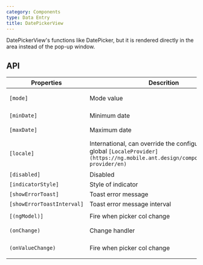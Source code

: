 ```yaml
---
category: Components
type: Data Entry
title: DatePickerView
---
```


DatePickerView's functions like DatePicker, but it is rendered directly in the area instead of the pop-up window.

## API

Properties | Descrition | Type | Default
-----------|------------|------|--------
| `[mode]`| Mode value | `'year' \| 'month' \| 'date' \| 'time' \| 'datetime'` | `'date'` |
| `[minDate]` | Minimum date | `Date` | `2000-1-1` |
| `[maxDate]` | Maximum date | `Date` | `2030-1-1` |
| `[locale]` | International, can override the configuration of the global `[LocaleProvider](https://ng.mobile.ant.design/components/locale-provider/en)` | `{DatePickerLocale: {year, month, day, hour, minute, am?, pm?}, okText, dismissText }` | - |
| `[disabled]` | Disabled | `boolean` | `false`  |
| `[indicatorStyle]` | Style of indicator | `object` | - |
| `[showErrorToast]` | Toast error message | `boolean` | `true` |
| `[showErrorToastInterval]` | Toast error message interval | `number` | `2000` |
| `[(ngModel)]` | Fire when picker col change | `Date` | `new Date()` |
| `(onChange)` | Change handler | `EventEmitter<{date: object}>` | - |
| `(onValueChange)` | Fire when picker col change | `EventEmitter<{date: object, index: string}>` | - |
